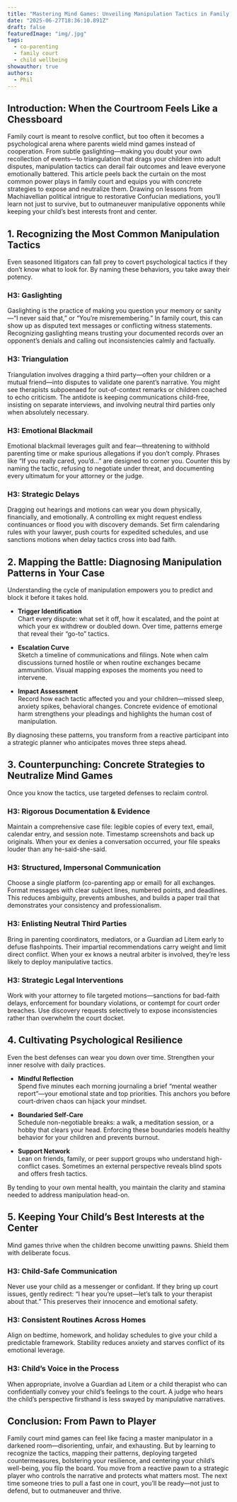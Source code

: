 ```yaml
---
title: "Mastering Mind Games: Unveiling Manipulation Tactics in Family Court"
date: "2025-06-27T18:36:10.891Z"
draft: false
featuredImage: "img/.jpg"
tags:
  - co-parenting
  - family court
  - child wellbeing
showauthor: true
authors:
  - Phil
---
```



## Introduction: When the Courtroom Feels Like a Chessboard

Family court is meant to resolve conflict, but too often it becomes a psychological arena where parents wield mind games instead of cooperation. From subtle gaslighting—making you doubt your own recollection of events—to triangulation that drags your children into adult disputes, manipulation tactics can derail fair outcomes and leave everyone emotionally battered. This article peels back the curtain on the most common power plays in family court and equips you with concrete strategies to expose and neutralize them. Drawing on lessons from Machiavellian political intrigue to restorative Confucian mediations, you’ll learn not just to survive, but to outmaneuver manipulative opponents while keeping your child’s best interests front and center.

## 1. Recognizing the Most Common Manipulation Tactics

Even seasoned litigators can fall prey to covert psychological tactics if they don’t know what to look for. By naming these behaviors, you take away their potency.

### H3: Gaslighting  
Gaslighting is the practice of making you question your memory or sanity—“I never said that,” or “You’re misremembering.” In family court, this can show up as disputed text messages or conflicting witness statements. Recognizing gaslighting means trusting your documented records over an opponent’s denials and calling out inconsistencies calmly and factually.

### H3: Triangulation  
Triangulation involves dragging a third party—often your children or a mutual friend—into disputes to validate one parent’s narrative. You might see therapists subpoenaed for out-of-context remarks or children coached to echo criticism. The antidote is keeping communications child-free, insisting on separate interviews, and involving neutral third parties only when absolutely necessary.

### H3: Emotional Blackmail  
Emotional blackmail leverages guilt and fear—threatening to withhold parenting time or make spurious allegations if you don’t comply. Phrases like “If you really cared, you’d…” are designed to corner you. Counter this by naming the tactic, refusing to negotiate under threat, and documenting every ultimatum for your attorney or the judge.

### H3: Strategic Delays  
Dragging out hearings and motions can wear you down physically, financially, and emotionally. A controlling ex might request endless continuances or flood you with discovery demands. Set firm calendaring rules with your lawyer, push courts for expedited schedules, and use sanctions motions when delay tactics cross into bad faith.

## 2. Mapping the Battle: Diagnosing Manipulation Patterns in Your Case

Understanding the cycle of manipulation empowers you to predict and block it before it takes hold.

- **Trigger Identification**  
  Chart every dispute: what set it off, how it escalated, and the point at which your ex withdrew or doubled down. Over time, patterns emerge that reveal their “go-to” tactics.  

- **Escalation Curve**  
  Sketch a timeline of communications and filings. Note when calm discussions turned hostile or when routine exchanges became ammunition. Visual mapping exposes the moments you need to intervene.  

- **Impact Assessment**  
  Record how each tactic affected you and your children—missed sleep, anxiety spikes, behavioral changes. Concrete evidence of emotional harm strengthens your pleadings and highlights the human cost of manipulation.

By diagnosing these patterns, you transform from a reactive participant into a strategic planner who anticipates moves three steps ahead.

## 3. Counterpunching: Concrete Strategies to Neutralize Mind Games

Once you know the tactics, use targeted defenses to reclaim control.

### H3: Rigorous Documentation & Evidence  
Maintain a comprehensive case file: legible copies of every text, email, calendar entry, and session note. Timestamp screenshots and back up originals. When your ex denies a conversation occurred, your file speaks louder than any he-said-she-said.

### H3: Structured, Impersonal Communication  
Choose a single platform (co-parenting app or email) for all exchanges. Format messages with clear subject lines, numbered points, and deadlines. This reduces ambiguity, prevents ambushes, and builds a paper trail that demonstrates your consistency and professionalism.

### H3: Enlisting Neutral Third Parties  
Bring in parenting coordinators, mediators, or a Guardian ad Litem early to defuse flashpoints. Their impartial recommendations carry weight and limit direct conflict. When your ex knows a neutral arbiter is involved, they’re less likely to deploy manipulative tactics.

### H3: Strategic Legal Interventions  
Work with your attorney to file targeted motions—sanctions for bad-faith delays, enforcement for boundary violations, or contempt for court order breaches. Use discovery requests selectively to expose inconsistencies rather than overwhelm the court docket.

## 4. Cultivating Psychological Resilience

Even the best defenses can wear you down over time. Strengthen your inner resolve with daily practices.

- **Mindful Reflection**  
  Spend five minutes each morning journaling a brief “mental weather report”—your emotional state and top priorities. This anchors you before court-driven chaos can hijack your mindset.  

- **Boundaried Self-Care**  
  Schedule non-negotiable breaks: a walk, a meditation session, or a hobby that clears your head. Enforcing these boundaries models healthy behavior for your children and prevents burnout.  

- **Support Network**  
  Lean on friends, family, or peer support groups who understand high-conflict cases. Sometimes an external perspective reveals blind spots and offers fresh tactics.

By tending to your own mental health, you maintain the clarity and stamina needed to address manipulation head-on.

## 5. Keeping Your Child’s Best Interests at the Center

Mind games thrive when the children become unwitting pawns. Shield them with deliberate focus.

### H3: Child-Safe Communication  
Never use your child as a messenger or confidant. If they bring up court issues, gently redirect: “I hear you’re upset—let’s talk to your therapist about that.” This preserves their innocence and emotional safety.

### H3: Consistent Routines Across Homes  
Align on bedtime, homework, and holiday schedules to give your child a predictable framework. Stability reduces anxiety and starves conflict of its emotional leverage.

### H3: Child’s Voice in the Process  
When appropriate, involve a Guardian ad Litem or a child therapist who can confidentially convey your child’s feelings to the court. A judge who hears the child’s perspective firsthand is less swayed by manipulative narratives.

## Conclusion: From Pawn to Player

Family court mind games can feel like facing a master manipulator in a darkened room—disorienting, unfair, and exhausting. But by learning to recognize the tactics, mapping their patterns, deploying targeted countermeasures, bolstering your resilience, and centering your child’s well-being, you flip the board. You move from a reactive pawn to a strategic player who controls the narrative and protects what matters most. The next time someone tries to pull a fast one in court, you’ll be ready—not just to defend, but to outmaneuver and thrive.  
